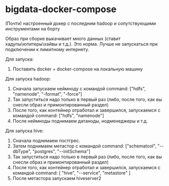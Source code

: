 # bigdata-docker-compose
(Почти) настроенный докер с последним hadoop и сопутствующими инструментами на борту

Образ при сборке выкачивает много данных (ставит хадупы\юпитеры\хайвы и т.д.). Это норма.
Лучше не запускаться при подключении к лимитному интернету.

Для запуска:

1. Поставить docker + docker-compose на локальную машину

Для запуска hadoop:
1. Сначала запускаем неймноду с командой command: ["hdfs", "namenode", "-format", "-force"] 
2. Так запуститься надо только в первый раз (либо, после того, как вы снесли образ и примонтированный раздел)
3. После того, как контейнер отработал и завершился, запускаемся с командой command: ["hdfs", "namenode"]
4. После неймноды поднимаем датаноды, нодменеджеры и т.д.

Для запуска hive:
1. Сначала поднимаем постгрес.
1. Затем поднимаем метастор с командой command: ["schematool", "--dbType", "postgres", "--initSchema"]
2. Так запуститься надо только в первый раз (либо, после того, как вы снесли образ и примонтированный раздел)
2. После того, как контейнер отработал и завершился, запускаемся с командой command: [ "hive", "--service", "metastore" ]
3. После метастора запускаем hiveserver2